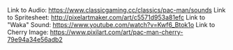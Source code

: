 Link to Audio: https://www.classicgaming.cc/classics/pac-man/sounds
Link to Spritesheet: http://pixelartmaker.com/art/c5571d953a81efc
Link to "Waka" Sound: https://www.youtube.com/watch?v=Kwf6_Btok1o 
Link to Cherry Image: https://www.pixilart.com/art/pac-man-cherry-79e94a34e56adb2 